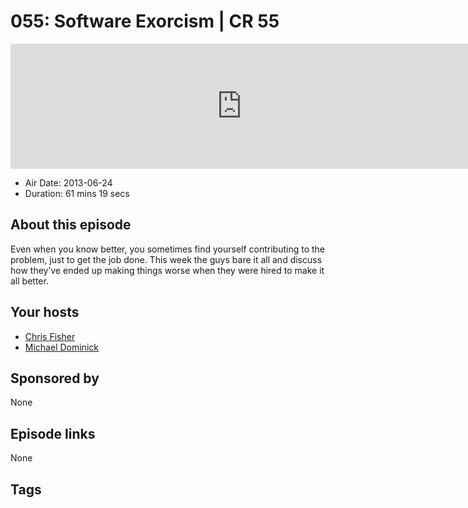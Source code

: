 # 055: Software Exorcism | CR 55

<iframe src="https://player.fireside.fm/v2/MLf2ZzhC+vhbheGGG?theme=dark" width="740" height="200" frameborder="0" scrolling="no"></iframe>

* Air Date: 2013-06-24
* Duration: 61 mins 19 secs

## About this episode

Even when you know better, you sometimes find yourself contributing to the problem,  just to get the job done. This week the guys bare it all and discuss how they’ve ended up making things worse when they were hired to make it all better.


## Your hosts
* [Chris Fisher](https://coder.show/hosts/chrislas)
* [Michael Dominick](https://coder.show/hosts/michael)

## Sponsored by

None



## Episode links

None



## Tags


